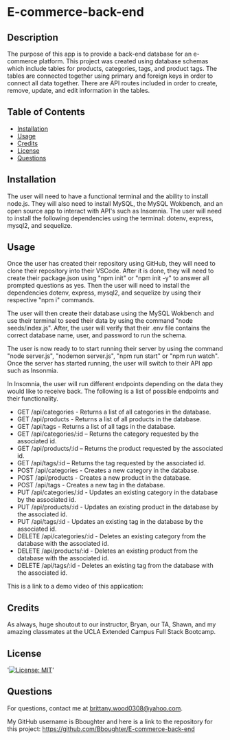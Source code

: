 # E-commerce-back-end

## Description

The purpose of this app is to provide a back-end database for an e-commerce platform. This project was created using database schemas which include tables for products, categories, tags, and product tags. The tables are connected together using primary and foreign keys in order to connect all data together. There are API routes included in order to create, remove, update, and edit information in the tables.

## Table of Contents 

- [Installation](#installation)
- [Usage](#usage)
- [Credits](#credits)
- [License](#license)
- [Questions](#questions)

## Installation

The user will need to have a functional terminal and the ability to install node.js. They will also need to install MySQL, the MySQL Wokbench, and an open source app to interact with API's such as Insomnia. The user will need to install the following dependencies using the terminal: dotenv, express, mysql2, and sequelize.

## Usage

Once the user has created their repository using GitHub, they will need to clone their repository into their VSCode. After it is done, they will need to create their package.json using "npm init" or "npm init -y" to answer all prompted questions as yes. Then the user will need to install the dependencies dotenv, express, mysql2, and sequelize by using their respective "npm i" commands.

The user will then create their database using the MySQL Wokbench and use their terminal to seed their data by using the command "node seeds/index.js". After, the user will verify that their .env file contains the correct database name, user, and password to run the schema. 

The user is now ready to to start running their server by using the command "node server.js", "nodemon server.js", "npm run start" or "npm run watch". Once the server has started running, the user will switch to their API app such as Insonmia.

In Insomnia, the user will run different endpoints depending on the data they would like to receive back. The following is a list of possible endpoints and their functionality.

*   GET /api/categories - Returns a list of all categories in the database.
*   GET /api/products - Returns a list of all products in the database.
*   GET /api/tags - Returns a list of all tags in the database.
*   GET /api/categories/:id – Returns the category requested by the associated id.
*   GET /api/products/:id – Returns the product requested by the associated id.
*   GET /api/tags/:id – Returns the tag requested by the associated id.
*   POST /api/categories - Creates a new category in the database.
*   POST /api/products - Creates a new product in the database.
*   POST /api/tags - Creates a new tag in the database.
*   PUT /api/categories/:id - Updates an existing category in the database by the associated id.
*   PUT /api/products/:id - Updates an existing product in the database by the associated id.
*   PUT /api/tags/:id - Updates an existing tag in the database by the associated id.
*   DELETE /api/categories/:id - Deletes an existing category from the database with the associated id.
*   DELETE /api/products/:id - Deletes an existing product from the database with the associated id.
*   DELETE /api/tags/:id - Deletes an existing tag from the database with the associated id.

This is a link to a demo video of this application: 

## Credits

As always, huge shoutout to our instructor, Bryan, our TA, Shawn, and my amazing classmates at the UCLA Extended Campus Full Stack Bootcamp.

## License

'[![License: MIT](https://img.shields.io/badge/License-MIT-yellow.svg)](https://opensource.org/licenses/MIT)'

## Questions

For questions, contact me at brittany.wood0308@yahoo.com.

My GitHub username is Bboughter and here is a link to the repository for this project: https://github.com/Bboughter/E-commerce-back-end